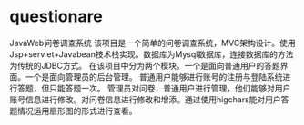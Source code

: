 # questionare
JavaWeb问卷调查系统
该项目是一个简单的问卷调查系统，MVC架构设计。使用Jsp+servlet+Javabean技术栈实现。数据库为Mysql数据库，连接数据库的方法为传统的JDBC方式。
在该项目中分为两个模块。一个是面向普通用户的答题界面。一个是面向管理员的后台管理。
普通用户能够进行账号的注册与登陆系统进行答题，但只能答题一次。
管理员对问卷，普通用户进行管理，他们能够对用户账号信息进行修改。对问卷信息进行修改和增添。通过使用higchars能对用户答题情况运用扇形图的形式进行查看。
